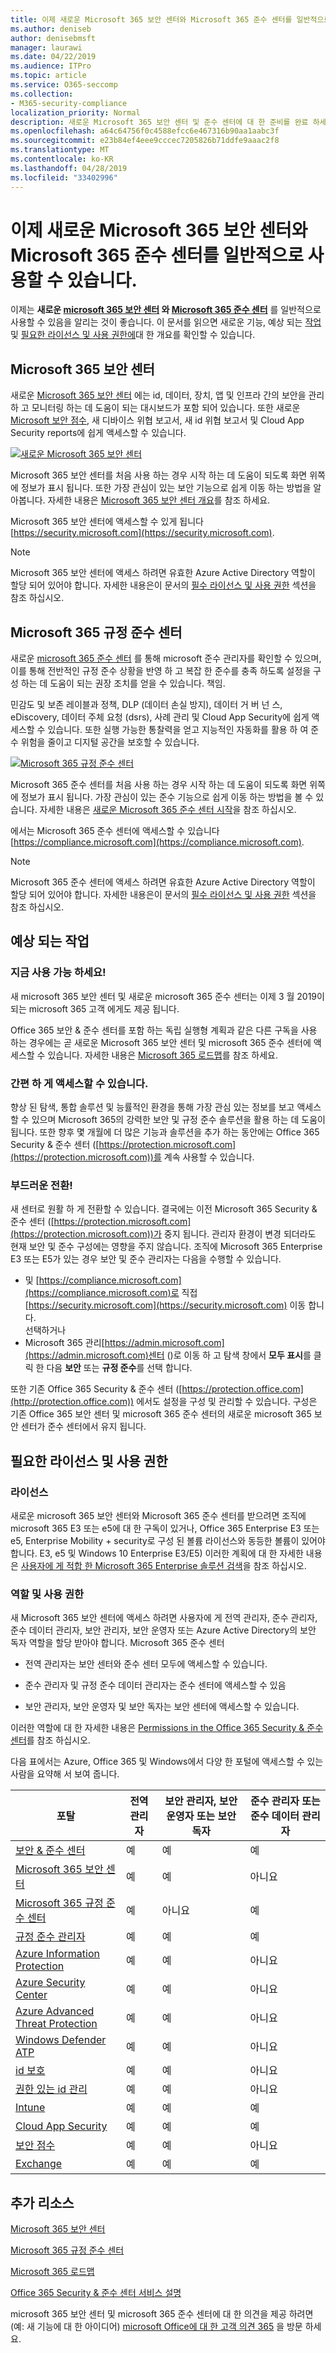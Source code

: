 ```yaml
---
title: 이제 새로운 Microsoft 365 보안 센터와 Microsoft 365 준수 센터를 일반적으로 사용할 수 있습니다.
ms.author: deniseb
author: denisebmsft
manager: laurawi
ms.date: 04/22/2019
ms.audience: ITPro
ms.topic: article
ms.service: O365-seccomp
ms.collection:
- M365-security-compliance
localization_priority: Normal
description: 새로운 Microsoft 365 보안 센터 및 준수 센터에 대 한 준비를 완료 하세요.
ms.openlocfilehash: a64c64756f0c4588efcc6e467316b90aa1aabc3f
ms.sourcegitcommit: e23b84ef4eee9cccec7205826b71ddfe9aaac2f8
ms.translationtype: MT
ms.contentlocale: ko-KR
ms.lasthandoff: 04/28/2019
ms.locfileid: "33402996"
---
```

# <a name="the-new-microsoft-365-security-center-and-microsoft-365-compliance-center-are-now-generally-available"></a>이제 새로운 Microsoft 365 보안 센터와 Microsoft 365 준수 센터를 일반적으로 사용할 수 있습니다.

이제는 **새로운 [microsoft 365 보안 센터](#microsoft-365-security-center) 와 [Microsoft 365 준수 센터](#microsoft-365-compliance-center)** 를 일반적으로 사용할 수 있음을 알리는 것이 좋습니다. 이 문서를 읽으면 새로운 기능, 예상 되는 [작업](#what-to-expect)및 [필요한 라이선스 및 사용 권한에](#required-licenses-and-permissions)대 한 개요를 확인할 수 있습니다.

## <a name="microsoft-365-security-center"></a>Microsoft 365 보안 센터

새로운 [Microsoft 365 보안 센터](overview-security-center.md) 에는 id, 데이터, 장치, 앱 및 인프라 간의 보안을 관리 하 고 모니터링 하는 데 도움이 되는 대시보드가 포함 되어 있습니다. 또한 새로운 [Microsoft 보안 점수](microsoft-secure-score.md), 새 디바이스 위협 보고서, 새 id 위협 보고서 및 Cloud App Security reports에 쉽게 액세스할 수 있습니다. 

[![새로운 Microsoft 365 보안 센터](media/m365-security-center.png)](overview-security-center.md)

Microsoft 365 보안 센터를 처음 사용 하는 경우 시작 하는 데 도움이 되도록 화면 위쪽에 정보가 표시 됩니다. 또한 가장 관심이 있는 보안 기능으로 쉽게 이동 하는 방법을 알아봅니다. 자세한 내용은 [Microsoft 365 보안 센터 개요](overview-security-center.md)를 참조 하세요.

Microsoft 365 보안 센터에 액세스할 수 있게 됩니다 [https://security.microsoft.com](https://security.microsoft.com). 

> [!NOTE]
> Microsoft 365 보안 센터에 액세스 하려면 유효한 Azure Active Directory 역할이 할당 되어 있어야 합니다. 자세한 내용은이 문서의 [필수 라이선스 및 사용 권한](#required-licenses-and-permissions) 섹션을 참조 하십시오.

## <a name="microsoft-365-compliance-center"></a>Microsoft 365 규정 준수 센터

새로운 [microsoft 365 준수 센터](microsoft-365-compliance-center.md) 를 통해 microsoft 준수 관리자를 확인할 수 있으며,이를 통해 전반적인 규정 준수 상황을 반영 하 고 복잡 한 준수를 충족 하도록 설정을 구성 하는 데 도움이 되는 권장 조치를 얻을 수 있습니다. 책임. 

민감도 및 보존 레이블과 정책, DLP (데이터 손실 방지), 데이터 거 버 넌 스, eDiscovery, 데이터 주체 요청 (dsrs), 사례 관리 및 Cloud App Security에 쉽게 액세스할 수 있습니다. 또한 실행 가능한 통찰력을 얻고 지능적인 자동화를 활용 하 여 준수 위험을 줄이고 디지털 공간을 보호할 수 있습니다. 

[![Microsoft 365 규정 준수 센터](media/m365-compliance-center.png)](microsoft-365-compliance-center.md)

Microsoft 365 준수 센터를 처음 사용 하는 경우 시작 하는 데 도움이 되도록 화면 위쪽에 정보가 표시 됩니다. 가장 관심이 있는 준수 기능으로 쉽게 이동 하는 방법을 볼 수 있습니다. 자세한 내용은 [새로운 Microsoft 365 준수 센터 시작](microsoft-365-compliance-center.md)을 참조 하십시오.

에서는 Microsoft 365 준수 센터에 액세스할 수 있습니다 [https://compliance.microsoft.com](https://compliance.microsoft.com).  

> [!NOTE]
> Microsoft 365 준수 센터에 액세스 하려면 유효한 Azure Active Directory 역할이 할당 되어 있어야 합니다. 자세한 내용은이 문서의 [필수 라이선스 및 사용 권한](#required-licenses-and-permissions) 섹션을 참조 하십시오.

## <a name="what-to-expect"></a>예상 되는 작업

### <a name="available-now"></a>지금 사용 가능 하세요!

새 microsoft 365 보안 센터 및 새로운 microsoft 365 준수 센터는 이제 3 월 2019이 되는 microsoft 365 고객 에게도 제공 됩니다. 

Office 365 보안 & 준수 센터를 포함 하는 독립 실행형 계획과 같은 다른 구독을 사용 하는 경우에는 곧 새로운 Microsoft 365 보안 센터 및 microsoft 365 준수 센터에 액세스할 수 있습니다. 자세한 내용은 [Microsoft 365 로드맵](https://www.microsoft.com/microsoft-365/roadmap)를 참조 하세요.

### <a name="easy-access"></a>간편 하 게 액세스할 수 있습니다.

향상 된 탐색, 통합 솔루션 및 능률적인 환경을 통해 가장 관심 있는 정보를 보고 액세스할 수 있으며 Microsoft 365의 강력한 보안 및 규정 준수 솔루션을 활용 하는 데 도움이 됩니다. 또한 향후 몇 개월에 더 많은 기능과 솔루션을 추가 하는 동안에는 Office 365 Security & 준수 센터 ([https://protection.microsoft.com](https://protection.microsoft.com))를 계속 사용할 수 있습니다.

### <a name="smooth-transition"></a>부드러운 전환!

새 센터로 원활 하 게 전환할 수 있습니다. 결국에는 이전 Microsoft 365 Security & 준수 센터 ([https://protection.microsoft.com](https://protection.microsoft.com))가 중지 됩니다. 관리자 환경이 변경 되더라도 현재 보안 및 준수 구성에는 영향을 주지 않습니다. 조직에 Microsoft 365 Enterprise E3 또는 E5가 있는 경우 보안 및 준수 관리자는 다음을 수행할 수 있습니다.

- 및 [https://compliance.microsoft.com](https://compliance.microsoft.com)로 직접 [https://security.microsoft.com](https://security.microsoft.com) 이동 합니다. <br> 선택하거나   
- Microsoft 365 관리[https://admin.microsoft.com](https://admin.microsoft.com)센터 ()로 이동 하 고 탐색 창에서 **모두 표시**를 클릭 한 다음 **보안** 또는 **규정 준수**를 선택 합니다.

또한 기존 Office 365 Security & 준수 센터 ([https://protection.office.com](http://protection.office.com)) 에서도 설정을 구성 및 관리할 수 있습니다. 구성은 기존 Office 365 보안 센터 및 microsoft 365 준수 센터의 새로운 microsoft 365 보안 센터가 준수 센터에서 유지 됩니다.  

## <a name="required-licenses-and-permissions"></a>필요한 라이선스 및 사용 권한

### <a name="licenses"></a>라이선스

새로운 microsoft 365 보안 센터와 Microsoft 365 준수 센터를 받으려면 조직에 microsoft 365 E3 또는 e5에 대 한 구독이 있거나, Office 365 Enterprise E3 또는 e5, Enterprise Mobility + security로 구성 된 볼륨 라이선스와 동등한 볼륨이 있어야 합니다. E3, e5 및 Windows 10 Enterprise E3/E5) 이러한 계획에 대 한 자세한 내용은 [사용자에 게 적합 한 Microsoft 365 Enterprise 솔루션 검색](https://www.microsoft.com/microsoft-365/compare-all-microsoft-365-plans)을 참조 하십시오.

### <a name="roles-and-permissions"></a>역할 및 사용 권한

새 Microsoft 365 보안 센터에 액세스 하려면 사용자에 게 전역 관리자, 준수 관리자, 준수 데이터 관리자, 보안 관리자, 보안 운영자 또는 Azure Active Directory의 보안 독자 역할을 할당 받아야 합니다. Microsoft 365 준수 센터

- 전역 관리자는 보안 센터와 준수 센터 모두에 액세스할 수 있습니다.

- 준수 관리자 및 규정 준수 데이터 관리자는 준수 센터에 액세스할 수 있음

- 보안 관리자, 보안 운영자 및 보안 독자는 보안 센터에 액세스할 수 있습니다.

 이러한 역할에 대 한 자세한 내용은 [Permissions in the Office 365 Security & 준수 센터](permissions-in-the-security-and-compliance-center.md)를 참조 하십시오.
 
다음 표에서는 Azure, Office 365 및 Windows에서 다양 한 포털에 액세스할 수 있는 사람을 요약해 서 보여 줍니다.

|포탈 |전역 관리자 |보안 관리자, 보안 운영자 또는 보안 독자|준수 관리자 또는 준수 데이터 관리자 |
|---------|---------|---------|---------|
|[보안 & 준수 센터](https://protection.office.com) |예 |예  |예 |
|[Microsoft 365 보안 센터](https://security.microsoft.com) |예  | 예  | 아니요        |
|[Microsoft 365 규정 준수 센터](https://compliance.microsoft.com) | 예 | 아니요 | 예 |
|[규정 준수 관리자](https://aka.ms/compliancemanager) |예 | 예 |예  |
|[Azure Information Protection](https://docs.microsoft.com/azure/information-protection) |예 |예 |아니요 |
|[Azure Security Center](https://docs.microsoft.com/azure/security-center/)  |예 |예 |아니요 |
|[Azure Advanced Threat Protection](https://docs.microsoft.com/azure-advanced-threat-protection/what-is-atp)  |예 |예 |아니요 |
|[Windows Defender ATP](https://docs.microsoft.com/windows/security/threat-protection/windows-defender-atp/windows-defender-advanced-threat-protection?ocid=tia-260153000#windows-defender-atp) |예 |예 |아니요 |
|[id 보호](https://docs.microsoft.com/azure/active-directory/identity-protection)     |예 |예 |아니요 |
|[권한 있는 id 관리](https://docs.microsoft.com/azure/active-directory/privileged-identity-management)     |예 |예 |아니요 |
|[Intune](https://docs.microsoft.com/intune)     |예 |예 |예 |
|[Cloud App Security](https://docs.microsoft.com/cloud-app-security/)     |예 |예 |예 |
|[보안 점수](https://docs.microsoft.com/office365/securitycompliance/office-365-secure-score)     |예 |예 |아니요 |
|[Exchange](https://docs.microsoft.com/exchange/)     |예 |예 |예 |

## <a name="additional-resources"></a>추가 리소스

[Microsoft 365 보안 센터](overview-security-center.md)

[Microsoft 365 규정 준수 센터](microsoft-365-compliance-center.md)

[Microsoft 365 로드맵](https://www.microsoft.com/microsoft-365/roadmap)

[Office 365 Security & 준수 센터 서비스 설명](https://docs.microsoft.com/office365/servicedescriptions/office-365-platform-service-description/office-365-securitycompliance-center)

microsoft 365 보안 센터 및 microsoft 365 준수 센터에 대 한 의견을 제공 하려면 (예: 새 기능에 대 한 아이디어) [microsoft Office에 대 한 고객 의견 365](https://office365.uservoice.com) 을 방문 하세요.

